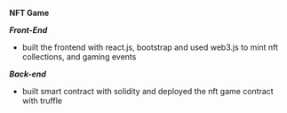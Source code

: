 **NFT Game**

***Front-End***
- built the frontend with react.js, bootstrap and used web3.js to mint nft collections, and gaming events

***Back-end***
- built smart contract with solidity and deployed the nft game contract with truffle
